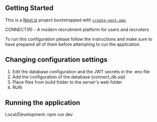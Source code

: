 ## Getting Started

This is a [Next.js](https://nextjs.org/) project bootstrapped with [`create-next-app`](https://github.com/vercel/next.js/tree/canary/packages/create-next-app).

CONNECT(R) - A modern recruitment platform for users and recruiters

To run this configuration please follow the instructions
and make sure to have prepared all of them before attempting
to run the application. 

## Changing configuration settings

1. Edit the database configuration and the JWT secrets in the .env file
2. Add the configuration of the database (connect_db.sql)
3. Place files from build folder to the server's web folder
4. RUN

## Running the application

Local/Development: npm run dev